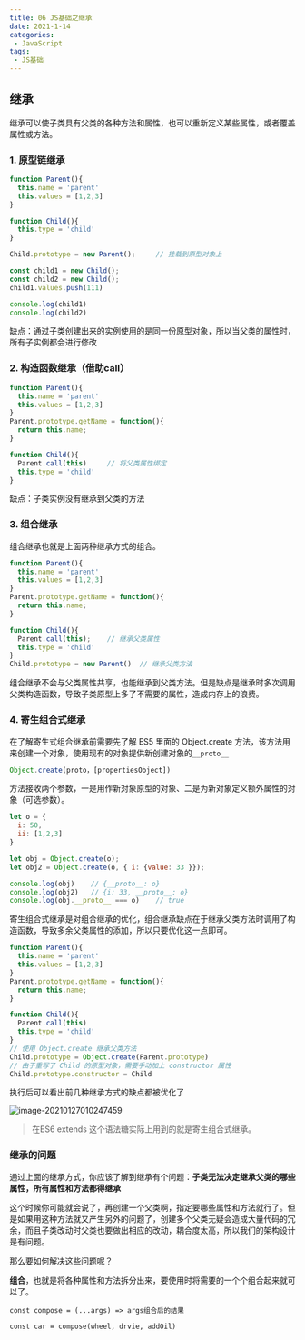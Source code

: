 ```yaml
---
title: 06 JS基础之继承
date: 2021-1-14
categories:
 - JavaScript
tags:
 - JS基础
---
```




## 继承

继承可以使子类具有父类的各种方法和属性，也可以重新定义某些属性，或者覆盖属性或方法。

### 1. 原型链继承

```js
function Parent(){
  this.name = 'parent'
  this.values = [1,2,3]
}

function Child(){
  this.type = 'child'
}

Child.prototype = new Parent();		// 挂载到原型对象上

const child1 = new Child();
const child2 = new Child();
child1.values.push(111)

console.log(child1)
console.log(child2)
```

缺点：通过子类创建出来的实例使用的是同一份原型对象，所以当父类的属性时，所有子实例都会进行修改

### 2. 构造函数继承（借助call）

```js
function Parent(){
  this.name = 'parent'
  this.values = [1,2,3]
}
Parent.prototype.getName = function(){
  return this.name;
}

function Child(){
  Parent.call(this)		// 将父类属性绑定
  this.type = 'child'
}
```

缺点：子类实例没有继承到父类的方法

### 3. 组合继承

组合继承也就是上面两种继承方式的组合。

```js
function Parent(){
  this.name = 'parent'
  this.values = [1,2,3]
}
Parent.prototype.getName = function(){
  return this.name;
}

function Child(){
  Parent.call(this);	// 继承父类属性
  this.type = 'child'
}
Child.prototype = new Parent()	// 继承父类方法
```

组合继承不会与父类属性共享，也能继承到父类方法。但是缺点是继承时多次调用父类构造函数，导致子类原型上多了不需要的属性，造成内存上的浪费。

### 4. 寄生组合式继承

在了解寄生式组合继承前需要先了解 ES5 里面的 Object.create 方法，该方法用来创建一个对象，使用现有的对象提供新创建对象的`__proto__`

```js
Object.create(proto，[propertiesObject])
```

方法接收两个参数，一是用作新对象原型的对象、二是为新对象定义额外属性的对象（可选参数）。

```js
let o = {
  i: 50,
  ii: [1,2,3]
}

let obj = Object.create(o);
let obj2 = Object.create(o, { i: {value: 33 }});

console.log(obj)	// {__proto__: o}
console.log(obj2)	// {i: 33, __proto__: o}
console.log(obj.__proto__ === o)	// true
```

寄生组合式继承是对组合继承的优化，组合继承缺点在于继承父类方法时调用了构造函数，导致多余父类属性的添加，所以只要优化这一点即可。

```js
function Parent(){
  this.name = 'parent'
  this.values = [1,2,3]
}
Parent.prototype.getName = function(){
  return this.name;
}

function Child(){
  Parent.call(this)
  this.type = 'child'
}
// 使用 Object.create 继承父类方法
Child.prototype = Object.create(Parent.prototype)
// 由于重写了 Child 的原型对象，需要手动加上 constructor 属性
Child.prototype.constructor = Child
```

执行后可以看出前几种继承方式的缺点都被优化了

![image-20210127010247459](@img/image-20210127010247459.png)

>  在ES6 extends 这个语法糖实际上用到的就是寄生组合式继承。

### 继承的问题

通过上面的继承方式，你应该了解到继承有个问题：**子类无法决定继承父类的哪些属性，所有属性和方法都得继承**

这个时候你可能就会说了，再创建一个父类啊，指定要哪些属性和方法就行了。但是如果用这种方法就又产生另外的问题了，创建多个父类无疑会造成大量代码的冗余，而且子类改动时父类也要做出相应的改动，耦合度太高，所以我们的架构设计是有问题。

那么要如何解决这些问题呢？

**组合**，也就是将各种属性和方法拆分出来，要使用时将需要的一个个组合起来就可以了。

```
const compose = (...args) => args组合后的结果

const car = compose(wheel, drvie, addOil)
```

